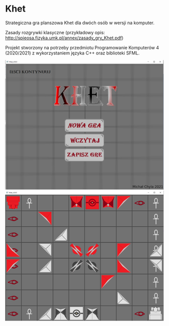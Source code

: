 # Khet
Strategiczna gra planszowa Khet dla dwóch osób w wersji na komputer.

Zasady rozgrywki klasyczne (przykładowy opis: http://spieosa.fizyka.umk.pl/annex/zasady_gry_Khet.pdf)

Projekt stworzony na potrzeby przedmiotu Programowanie Komputerów 4 (2020/2021) z wykorzystaniem języka C++ oraz biblioteki SFML.

![Menu gry](https://github.com/chylaa/Khet/blob/master/MainScreen.png?raw=true)
![Rozgrywka](https://github.com/chylaa/Khet/blob/master/GameScreen.png?raw=true)

